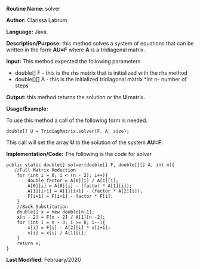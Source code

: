 **Routine Name:** solver

**Author:** Clarissa Labrum

**Language:** Java. 

**Description/Purpose:** this method solves a system of equations that
can be written in the form **AU=F** where **A** is a tridiagonal matrix.

**Input:** This method expected the following parameters
* double[] F - this is the rhs matrix that is initialized with the rhs method
* double[][] A - this is the initialized tridiagonal matrix
*int n- number of steps

**Output:** this method returns the solution or the **U** matrix.

**Usage/Example:**

To use this method a call of the following form is needed. 

    double[] U = TridiagMatrix.solver(F, A, size);
    
This call will set the array **U** to the solution of the system **AU=F**.

**Implementation/Code:** The following is the code for solver

    public static double[] solver(double[] F, double[][] A, int n){
       //Full Matrix Reduction
        for (int i = 0; i < (n - 2); i++){
            double factor = A[0][i] / A[1][i];
            A[0][i] = A[0][i] - (factor * A[1][i]);
            A[1][i+1] = A[1][i+1] - (factor * A[2][i]);
            F[i+1] = F[i+1] - factor * F[i];
        }
        //Back Substitution
        double[] x = new double[n-1];
        x[n - 2] = F[n - 2] / A[1][n -2];
        for (int i = n - 3; i >= 0; i--){
            x[i] = F[i] - A[2][i] * x[i+1];
            x[i] = x[i] / A[1][i];
        }
        return x;
    }

**Last Modified:** February/2020